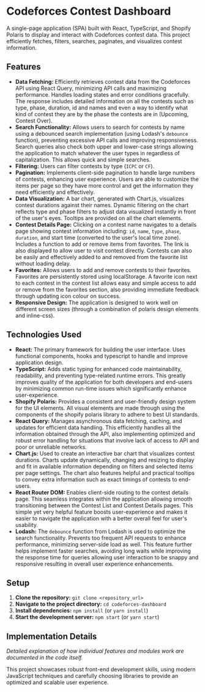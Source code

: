# Codeforces Contest Dashboard

A single-page application (SPA) built with React, TypeScript, and Shopify Polaris to display and interact with Codeforces contest data. This project efficiently fetches, filters, searches, paginates, and visualizes contest information.

## Features

* **Data Fetching:**  Efficiently retrieves contest data from the Codeforces API using React Query, minimizing API calls and maximizing performance.  Handles loading states and error conditions gracefully.  The response includes detailed information on all the contests such as type, phase, duration, id and names and even a way to identify what kind of contest they are by the phase the contests are in (Upcoming, Contest Over).
* **Search Functionality:**  Allows users to search for contests by name using a debounced search implementation (using Lodash's `debounce` function), preventing excessive API calls and improving responsiveness. Search queries also check both upper and lower-case strings allowing the application to match whatever the user types in regardless of capitalization.  This allows quick and simple searches.
* **Filtering:** Users can filter contests by type (`ICPC` or `CF`).
* **Pagination:** Implements client-side pagination to handle large numbers of contests, enhancing user experience. Users are able to customize the items per page so they have more control and get the information they need efficiently and effectively.
* **Data Visualization:**  A bar chart, generated with Chart.js, visualizes contest durations against their names. Dynamic filtering on the chart reflects type and phase filters to adjust data visualized instantly in front of the user's eyes.  Tooltips are provided on all the chart elements.
* **Contest Details Page:** Clicking on a contest name navigates to a details page showing contest information including: `id`, `name`, `type`, `phase`, `duration`, and start time (converted to the user's local time zone). Includes a function to add or remove items from favorites. The link is also displayed to allow user to visit contest directly.  Contests can also be easily and effectively added to and removed from the favorite list without loading delay.
* **Favorites:**  Allows users to add and remove contests to their favorites.  Favorites are persistently stored using localStorage. A favorite icon next to each contest in the contest list allows easy and simple access to add or remove from the favorites section, also providing immediate feedback through updating icon colour on success.
* **Responsive Design:** The application is designed to work well on different screen sizes (through a combination of polaris design elements and inline-css).


## Technologies Used

* **React:**  The primary framework for building the user interface. Uses functional components, hooks and typescript to handle and improve application design.
* **TypeScript:**  Adds static typing for enhanced code maintainability, readability, and preventing type-related runtime errors. This greatly improves quality of the application for both developers and end-users by minimizing common run-time issues which significantly enhance user-experience.
* **Shopify Polaris:**  Provides a consistent and user-friendly design system for the UI elements.  All visual elements are made through using the components of the shopify polaris library to adhere to best UI standards.
* **React Query:**  Manages asynchronous data fetching, caching, and updates for efficient data handling. This efficiently handles all the information obtained through the API, also implementing optimized and robust error handling for situations that involve lack of access to API and poor or unreliable networks.
* **Chart.js:**  Used to create an interactive bar chart that visualizes contest durations. Charts update dynamically, changing and resizing to display and fit in available information depending on filters and selected items per page settings. The chart also features helpful and practical tooltips to convey extra information such as exact timings of contests to end-users.
* **React Router DOM:** Enables client-side routing to the contest details page. This seamless integrates within the application allowing smooth transitioning between the Contest List and Contest Details pages. This simple yet very helpful feature boosts user-experience and makes it easier to navigate the application with a better overall feel for user's usability.
* **Lodash:** The `debounce` function from Lodash is used to optimize the search functionality. Prevents too frequent API requests to enhance performance, minimizing server-side load as well.  This feature further helps implement faster searches, avoiding long waits while improving the response time for queries allowing user interaction to be snappy and responsive resulting in overall user experience enhancements.

## Setup

1. **Clone the repository:** `git clone <repository_url>`
2. **Navigate to the project directory:** `cd codeforces-dashboard`
3. **Install dependencies:** `npm install`  (or `yarn install`)
4. **Start the development server:** `npm start` (or `yarn start`)

## Implementation Details

*Detailed explanation of how individual features and modules work are documented in the code itself.*

This project showcases robust front-end development skills, using modern JavaScript techniques and carefully choosing libraries to provide an optimized and scalable user experience.
